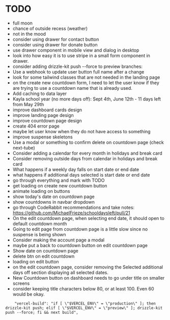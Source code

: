 # TODO

- full moon
- chance of outside recess (weather)
- not in the mood
- consider using drawer for contact button
- consider using drawer for donate button
- use drawer component in mobile view and dialog in desktop
- look into how easy it is to use stripe in a small form component in drawer.
- consider adding drizzle-kit push --force to preview branches:
- Use a webhook to update user button full name after a change
- look for some tailwind classes that are not needed in the landing page
- on the create new countdown form, I need to let the user know if they are trying to use a countdown name that is already used.
- Add caching to data layer
- Kayla school year (no more days off): Sept 4th, June 12th - 11 days left from May 29th
- improve dashboard cards design
- improve landing page design
- improve countdown page design
- create 404 error page
- maybe let user know when they do not have access to something
- improve suspense skeletons
- Use a modal or something to confirm delete on countdown page (check next-tube)
- Consider adding a calendar for every month in holidays and break card
- Consider removing outside days from calendar in holidays and break card
- What happens if a weekly day falls on start date or end date
- what happens if additional days selected is start date or end date
- go through everything and mark with TODO
- get loading on create new countdown button
- animate loading on buttons
- show today's date on countdown page
- show countdowns in navbar dropdown
- go through CodeRabbit recommendations and take notes: https://github.com/MichaelFrieze/schooldaysleft/pull/21
- On the edit countdown page, when selecting end date, it should open to default countdown month
- Going to edit page from countdown page is a little slow since no suspense is being shown
- Consider making the account page a modal
- maybe put a back to countdown button on edit countdown page
- Show date on countdown page
- delete btn on edit countdown
- loading on edit button
- on the edit countdown page, consider removing the Selected additional days off section displaying all selected dates.
- New Countdown button on dashboard needs to go under title on smaller screens
- consider keeping title characters below 80, or at least 100. Even 60 would be okay.

```
    "vercel-build": "if [ \"$VERCEL_ENV\" = \"production\" ]; then drizzle-kit push; elif [ \"$VERCEL_ENV\" = \"preview\" ]; drizzle-kit push --force; fi && next build",
```
